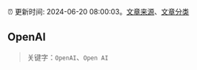 :alarm_clock: 更新时间: 2024-06-20 08:00:03。[文章来源](/README.md)、[文章分类](/TAGS.md)

## OpenAI


> 关键字：`OpenAI`、`Open AI`



